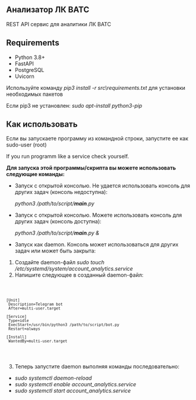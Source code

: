 <h2>Анализатор ЛК ВАТС</h2>

 REST API сервис для аналитики ЛК ВАТС

<h2>Requirements</h2>

 - Python 3.8+
 - FastAPI
 - PostgreSQL
 - Uvicorn

 Используйте команду *pip3 install -r src\requirements.txt* для установки необходимых пакетов

 Если pip3 не установлен: *sudo apt-install python3-pip*

<h2>Как использовать</h2>
 
Если вы запускаете программу из командной строки, запустите ее как sudo-user (root)
 
If you run programm like a service check yourself.
 
**Для запуска этой программы/скрипта вы можете использовать следующие команды:**
 
- Запуск с открытой консолью. Не удается использовать консоль для других задач (консоль недоступна):

  *python3 /path/to/script/__main__.py*

- Запуск с открытой консолью. Можете использовать консоль для других задач (консоль доступна):

  *python3 /path/to/script/__main__.py &*

- Запуск как daemon. Консоль может использоваться для других задач или может быть закрыта:

1. Создайте daemon-файл *sudo touch /etc/systemd/system/account_analytics.service*
2. Напишите следующее в созданный daemon-файл:
  
 <code>
 
 
    [Unit]
     Description=Telegram bot
     After=multi-user.target

    [Service]
     Type=idle
     ExecStart=/usr/bin/python3 /path/to/script/bot.py
     Restart=always

    [Install]
     WantedBy=multi-user.target
 
 
 </code>
   
3. Теперь запустите daemon выполняя команды последовательно:
  
 - *sudo systemctl daemon-reload*
 - *sudo systemctl enable account_analytics.service*
 - *sudo systemctl start account_analytics.service*
